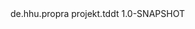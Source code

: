 <dependency>
   <groupId>de.hhu.propra</groupId>
   <artifactId>projekt.tddt</artifactId>
   <version>1.0-SNAPSHOT</version>
</dependency>
